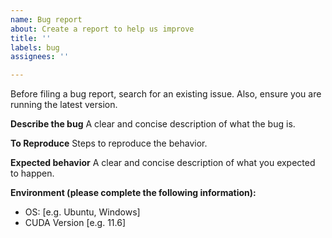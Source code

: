 ```yaml
---
name: Bug report
about: Create a report to help us improve
title: ''
labels: bug
assignees: ''

---
```


Before filing a bug report, search for an existing issue.
Also, ensure you are running the latest version.

**Describe the bug**
A clear and concise description of what the bug is.

**To Reproduce**
Steps to reproduce the behavior.

**Expected behavior**
A clear and concise description of what you expected to happen.

**Environment (please complete the following information):**
 - OS: [e.g. Ubuntu, Windows]
 - CUDA Version [e.g. 11.6]
